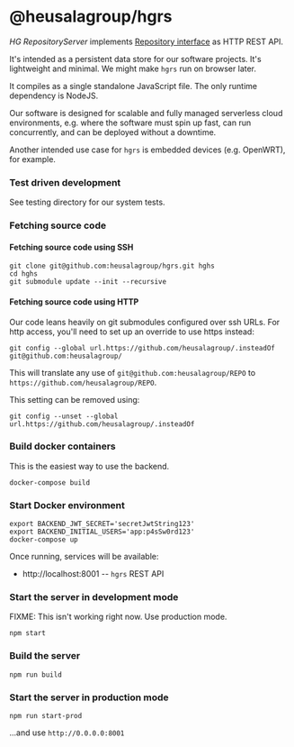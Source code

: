 # @heusalagroup/hgrs

*HG RepositoryServer* implements [Repository 
interface](https://github.com/heusalagroup/fi.hg.core/blob/main/simpleRepository/types/Repository.ts) as HTTP REST API.

It's intended as a persistent data store for our software projects. It's lightweight and minimal. We might make `hgrs` run on browser later.

It compiles as a single standalone JavaScript file. The only runtime dependency 
is NodeJS. 

Our software is designed for scalable and fully managed serverless cloud 
environments, e.g. where the software must spin up fast, can run concurrently, 
and can be deployed without a downtime.

Another intended use case for `hgrs` is embedded devices (e.g. OpenWRT), for 
example.

### Test driven development

See testing directory for our system tests.

### Fetching source code

#### Fetching source code using SSH

```shell
git clone git@github.com:heusalagroup/hgrs.git hghs
cd hghs
git submodule update --init --recursive
```

#### Fetching source code using HTTP

Our code leans heavily on git submodules configured over ssh URLs. For http 
access, you'll need to set up an override to use https instead:

```shell
git config --global url.https://github.com/heusalagroup/.insteadOf git@github.com:heusalagroup/
```

This will translate any use of `git@github.com:heusalagroup/REPO` to 
`https://github.com/heusalagroup/REPO`.

This setting can be removed using:

```shell
git config --unset --global url.https://github.com/heusalagroup/.insteadOf
```

### Build docker containers

This is the easiest way to use the backend.

```
docker-compose build
```

### Start Docker environment

```
export BACKEND_JWT_SECRET='secretJwtString123'
export BACKEND_INITIAL_USERS='app:p4sSw0rd123'
docker-compose up
```

Once running, services will be available:

 * http://localhost:8001 -- `hgrs` REST API

### Start the server in development mode

FIXME: This isn't working right now. Use production mode.

```
npm start
```

### Build the server

```
npm run build
```

### Start the server in production mode

```
npm run start-prod
```

...and use `http://0.0.0.0:8001`
